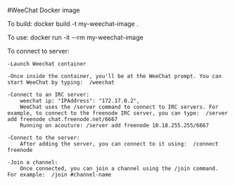 #WeeChat Docker image

To build:
	docker build -t my-weechat-image .

To use:
	docker run -it --rm my-weechat-image


To connect to server:
	
	-Launch Weechat container
	
	-Once inside the container, you'll be at the WeeChat prompt. You can start WeeChat by typing:  /weechat
	
	-Connect to an IRC server:
		weechat ip: "IPAddress": "172.17.0.2",
		WeeChat uses the /server command to connect to IRC servers. For example, to connect to the freenode IRC server, you can type:  /server add freenode chat.freenode.net/6667
		Running on acouture: /server add freenode 10.18.255.255/6667
	
	-Connect to the server:
		After adding the server, you can connect to it using:  /connect freenode

	-Join a channel:
		Once connected, you can join a channel using the /join command. For example:  /join #channel-name

		